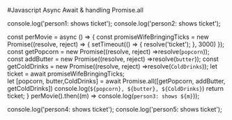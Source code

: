 #Javascript Async Await & handling Promise.all 


console.log('person1: shows ticket');
console.log('person2: shows ticket');

const perMovie = async () => {
    const promiseWifeBringingTicks = new Promise((resolve, reject) => {
        setTimeout(() => {
            resolve('ticket');
        }, 3000)
    });
    const getPopcorn = new Promise((resolve, reject) =>resolve(`popcorn`));
    const addButter = new Promise((resolve, reject) =>resolve(`butter`));
    const getColdDrinks = new Promise((resolve, reject) =>resolve(`ColdDrinks`));
    let ticket = await promiseWifeBringingTicks;  
    let [popcorn, butter,ColdDrinks] = await Promise.all([getPopcorn, addButter, getColdDrinks])
    console.log(`${popcorn}, ${butter}, ${ColdDrinks}`)
    return ticket;
}
perMovie().then((m) => console.log(`person3: shows ${m}`));

console.log('person4: shows ticket');
console.log('person5: shows ticket');
